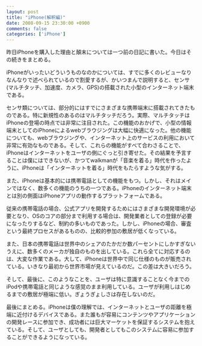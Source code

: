 ```yaml
---
layout: post
title: "iPhone(解釈編)"
date: 2008-09-15 23:30:00 +0900
comments: false
categories: ['iPhone']
---
```

昨日iPhoneを購入した理由と顛末については一つ前の日記に書いた。今日はその続きをまとめる。

iPhoneがいったいどういうものなのかについては、すでに多くのレビューなりなんなりで述べられているので割愛するが、かいつまんで説明すると、センサ(マルチタッチ、加速度、カメラ、GPS)の搭載された小型のインターネット端末である。

センサ類については、部分的にはすでにさまざまな携帯端末に搭載されてきたものである。特に新規性のあるのはマルチタッチだろう。実際、マルチタッチはiPhoneの登場の時点では非常に注目された。この機能のおかげで、小型の情報端末としてのiPhoneによるwebブラウジングは大幅に快適になった。他の機能についても、webブラウジングや、インターネット上のサービスの利用において非常に有効なものである。そして、これらの機能がすべて合わさることで、iPhoneはインターネットをユーザの側にぐっと引き寄せた。その結果を予言することは僕にはできないが、かつてwalkmanが「音楽を着る」時代を作ったように、iPhoneは「インターネットを着る」時代をもたらすような気がする。

また、iPhoneは基本的には携帯電話としての機能をもつ。しかし、それはメインではなく、数多くの機能のうちの一つである。iPhoneのインターネット端末とは別の側面はiPhoneアプリの動作するプラットフォームである。

従来の携帯電話の場合、公式アプリを開発するためにはさまざまな開発環境が必要となり、OSのコアの部分まで利用する場合は、開発業者としての登録が必要になったりするなど、制約の多いものであった。しかし、iPhoneの場合、審査という最終プロセスがあるものの、比較的参加の敷居が低くなっている。

また、日本の携帯電話は世界中のシェアのたかだか数パーセントにしかすぎないうえに、数多くのメーカが独自のものを出している。これら全てに対応するのは、大変な作業である。大して、iPhoneは世界中で同じ仕様のものが販売されている。いきなり最初から世界市場が見えているのだ。この差は大きいだろう。

そして、最後に、このようなことを、ユーザは特に意識することなく今までのiPodや携帯電話と同じような感覚のまま利用している。ユーザが利用しはじめるまでの敷居が極端に低い。ぎょうぎょしさは存在しないのだ。

最後にまとめる。iPhoneは僕の理解では、インターネットとユーザの距離を極端に近付けるデバイスである。また誰もが容易にコンテンツやアプリケーションの開発レースに参加でき、成功者には巨大マーケットを保証するシステムを抱えている。そして、ユーザとしても、開発者としてもこのシステムに容易に参加することができるようになっている。